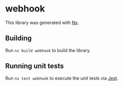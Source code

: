 # webhook

This library was generated with [Nx](https://nx.dev).

## Building

Run `nx build webhook` to build the library.

## Running unit tests

Run `nx test webhook` to execute the unit tests via [Jest](https://jestjs.io).

